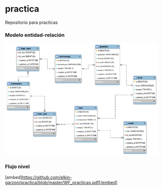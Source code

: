 # practica
Repositorio para practicas

### Modelo entidad-relación
![This is an image](./ER.png)

### Flujo nivel
[embed]https://github.com/elkin-garzon/practica/blob/master/WF_practicas.pdf[/embed]
